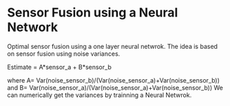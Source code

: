 # Sensor Fusion using a Neural Network
Optimal sensor fusion using a one layer neural netwrok.
The idea is based on sensor fusion using noise variances.

Estimate = A\*sensor_a + B\*sensor_b

where A= Var(noise_sensor_b)/(Var(noise_sensor_a)+Var(noise_sensor_b))
and B= Var(noise_sensor_a)/(Var(noise_sensor_a)+Var(noise_sensor_b))
We can numerically get the variances by trainning a Neural Netwrok. 


